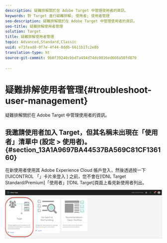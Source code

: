 ```yaml
---
description: 疑難排解關於在 Adobe Target 中管理使用者的資訊。
keywords: 對 Target 進行疑難排解; 使用者; 使用者管理
seo-description: 疑難排解關於在 Adobe Target 中管理使用者的資訊。
seo-title: 疑難排解使用者管理
solution: Target
title: 疑難排解使用者管理
topic: Advanced,Standard,Classic
uuid: e73fead8-0f7e-4f44-8ddb-6611b17c2e8b
translation-type: ht
source-git-commit: 9b8f39240cbbd7a494d74dc0016ed666a58fd870

---
```



# 疑難排解使用者管理{#troubleshoot-user-management}

疑難排解關於在 Adobe Target 中管理使用者的資訊。

## 我邀請使用者加入 Target，但其名稱未出現在「使用者」清單中 (設定 &gt; 使用者)。{#section_13A1A9697BA44537BA569C81CF136160}

在新使用者使用其 Adobe Experience Cloud 帳戶登入，然後透過按一下[!UICONTROL 「」卡片來登入 ] 之前，您不會在[!DNL Target Standard/Premium]「使用者」[!DNL Target]頁面上看見新使用者列出。

![Target 卡片](/help/administrating-target/assets/target_card_new.png)